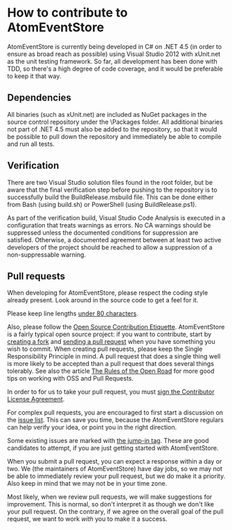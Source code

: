 # How to contribute to AtomEventStore

AtomEventStore is currently being developed in C# on .NET 4.5 (in order to ensure as broad reach as possible) using Visual Studio 2012 with xUnit.net as the unit testing framework. So far, all development has been done with TDD, so there's a high degree of code coverage, and it would be preferable to keep it that way.

## Dependencies

All binaries (such as xUnit.net) are included as NuGet packages in the source control repository under the \Packages folder. All additional binaries not part of .NET 4.5 must also be added to the repository, so that it would be possible to pull down the repository and immediately be able to compile and run all tests.

## Verification

There are two Visual Studio solution files found in the root folder, but be aware that the final verification step before pushing to the repository is to successfully build the BuildRelease.msbuild file. This can be done either from Bash (using build.sh) or PowerShell (using BuildRelease.ps1).

As part of the verification build, Visual Studio Code Analysis is executed in a configuration that treats warnings as errors. No CA warnings should be suppressed unless the documented conditions for suppression are satisfied. Otherwise, a documented agreement between at least two active developers of the project should be reached to allow a suppression of a non-suppressable warning.

## Pull requests

When developing for AtomEventStore, please respect the coding style already present. Look around in the source code to get a feel for it.

Please keep line lengths [under 80 characters](http://richarddingwall.name/2008/05/31/is-the-80-character-line-limit-still-relevant).

Also, please follow the [Open Source Contribution Etiquette](http://tirania.org/blog/archive/2010/Dec-31.html). AtomEventStore is a fairly typical open source project: if you want to contribute, start by [creating a fork](http://help.github.com/fork-a-repo/) and [sending a pull request](http://help.github.com/send-pull-requests/) when you have something you wish to commit. When creating pull requests, please keep the Single Responsibility Principle in mind. A pull request that does a single thing well is more likely to be accepted than a pull request that does several things tolerably. See also the article [The Rules of the Open Road](http://blog.half-ogre.com/posts/software/rules-of-the-open-road) for more good tips on working with OSS and Pull Requests.

In order to for us to take your pull request, you must [sign the Contributor License Agreement](https://www.clahub.com/agreements/GreanTech/AtomEventStore).

For complex pull requests, you are encouraged to first start a discussion on the [issue list](https://github.com/GreanTech/AtomEventStore/issues). This can save you time, because the AtomEventStore regulars can help verify your idea, or point you in the right direction.

Some existing issues are marked with [the jump-in tag](http://nikcodes.com/2013/05/10/new-contributor-jump-in/). These are good candidates to attempt, if you are just getting started with AtomEventStore.

When you submit a pull request, you can expect a response within a day or two. We (the maintainers of AtomEventStore) have day jobs, so we may not be able to immediately review your pull request, but we do make it a priority. Also keep in mind that we may not be in your time zone.

Most likely, when we review pull requests, we will make suggestions for improvement. This is normal, so don't interpret it as though we don't like your pull request. On the contrary, if we agree on the overall goal of the pull request, we want to work *with* you to make it a success.